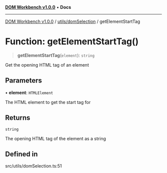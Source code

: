 [**DOM Workbench v1.0.0**](../../../README.md) • **Docs**

***

[DOM Workbench v1.0.0](../../../modules.md) / [utils/domSelection](../README.md) / getElementStartTag

# Function: getElementStartTag()

> **getElementStartTag**(`element`): `string`

Get the opening HTML tag of an element

## Parameters

• **element**: `HTMLElement`

The HTML element to get the start tag for

## Returns

`string`

The opening HTML tag of the element as a string

## Defined in

src/utils/domSelection.ts:51

